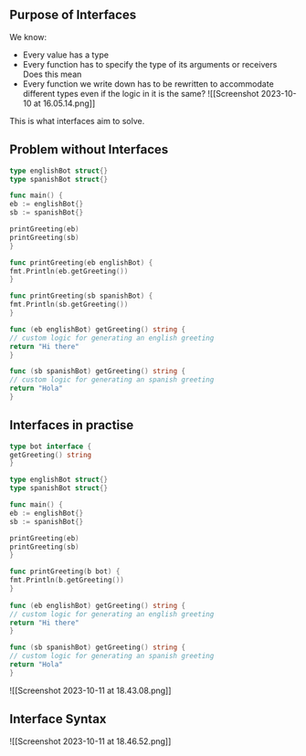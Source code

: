 ## Purpose of Interfaces
We know:
- Every value has a type
- Every function has to specify the type of its arguments or receivers 
Does this mean
- Every function we write down has to be rewritten to accommodate different types even if the logic in it is the same?
![[Screenshot 2023-10-10 at 16.05.14.png]]

This is what interfaces aim to solve.

## Problem without Interfaces
```go
type englishBot struct{}
type spanishBot struct{}

func main() {
eb := englishBot{}
sb := spanishBot{}  

printGreeting(eb)
printGreeting(sb)
}

func printGreeting(eb englishBot) {
fmt.Println(eb.getGreeting())
}  

func printGreeting(sb spanishBot) {
fmt.Println(sb.getGreeting())
}  

func (eb englishBot) getGreeting() string {
// custom logic for generating an english greeting
return "Hi there"
}

func (sb spanishBot) getGreeting() string {
// custom logic for generating an spanish greeting
return "Hola"
}
```

## Interfaces in practise
```go
type bot interface {
getGreeting() string
}

type englishBot struct{}
type spanishBot struct{}

func main() {
eb := englishBot{}
sb := spanishBot{}  

printGreeting(eb)
printGreeting(sb)
}

func printGreeting(b bot) {
fmt.Println(b.getGreeting())
}  
 
func (eb englishBot) getGreeting() string {
// custom logic for generating an english greeting
return "Hi there"
}

func (sb spanishBot) getGreeting() string {
// custom logic for generating an spanish greeting
return "Hola"
}
```
![[Screenshot 2023-10-11 at 18.43.08.png]]

## Interface Syntax
![[Screenshot 2023-10-11 at 18.46.52.png]]

